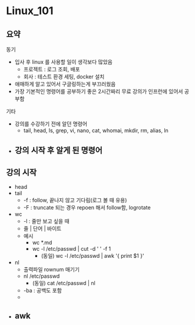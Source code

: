 # Linux_101

## 요약

동기

- 입사 후 linux 를 사용할 일이 생각보다 많았음
  - 프로젝트 : 로그 조회, 배포
  - 회사 : 테스트 환경 세팅,  docker 설치
- 애매하게 알고 있어서 구글링하는게 부끄러웠음
- 가장 기본적인 명령어를 공부하기 좋은 2시간짜리 무료 강의가 인프런에 있어서 공부함

기타

- 강의를 수강하기 전에 알던 명령어
  - tail, head, ls, grep, vi, nano, cat, whomai, mkdir, rm, alias, ln
- 강의 시작 후 알게 된 명령어
  - 

## 강의 시작

- head
- tail
  - -f : follow, 끝나지 않고 기다림(로그 볼 때 유용)
  - -F : truncate 되는 경우 repoen 해서 follow함, logrotate
- wc
  - -l : 줄만 보고 싶을 때
  - 줄 | 단어 | 바이트
  - 예시
    - wc *.md
    - wc -l /etc/passwd | cut -d ' ' -f 1
      - (동일) wc -l /etc/passwd | awk '{ print $1 }'
- nl
  - 출력파일 rownum 매기기
  - nl /etc/passwd
    - (동일) cat /etc/passwd | nl
  - -ba : 공백도 포함
  - 
- awk
  - 